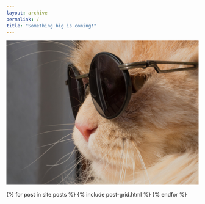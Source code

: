 ```yaml
---
layout: archive
permalink: /
title: "Something big is coming!"
---
```

![image](images/catglasses.jpg)
<div class="tiles">
{% for post in site.posts %}
	{% include post-grid.html %}
{% endfor %}
</div><!-- /.tiles -->
